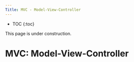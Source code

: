 ```yaml
---
Title: MVC - Model-View-Controller
---
```


* TOC
{:toc}

This page is under construction.

# MVC: Model-View-Controller